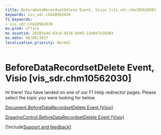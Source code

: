 ```yaml
---
title: BeforeDataRecordsetDelete Event, Visio [vis_sdr.chm10562030]
keywords: vis_sdr.chm10562030
f1_keywords:
- vis_sdr.chm10562030
ms.prod: office
ms.assetid: 26583a4d-63cd-4518-bd45-22e047e2b503
ms.date: 06/08/2017
localization_priority: Normal
---
```



# BeforeDataRecordsetDelete Event, Visio [vis_sdr.chm10562030]

Hi there! You have landed on one of our F1 Help redirector pages. Please select the topic you were looking for below.

[Document.BeforeDataRecordsetDelete Event (Visio)](https://msdn.microsoft.com/library/6d9d8570-bdfd-0762-4531-116589203bed%28Office.15%29.aspx)

[DrawingControl.BeforeDataRecordsetDelete Event (Visio)](https://msdn.microsoft.com/library/70e30b15-6254-b12b-6f46-ce1f7ae07140%28Office.15%29.aspx)

[!include[Support and feedback](~/includes/feedback-boilerplate.md)]